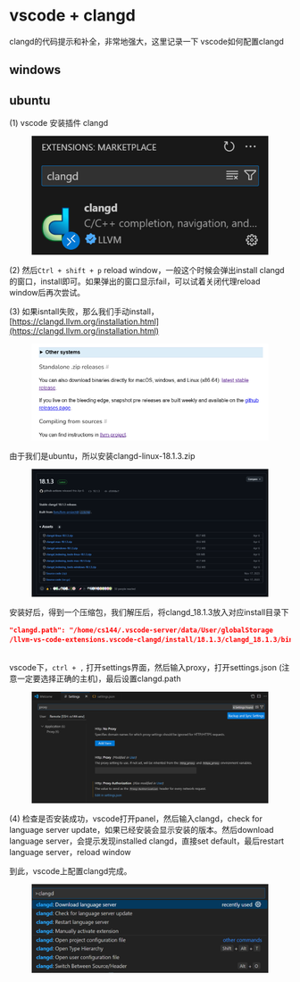 # vscode + clangd

clangd的代码提示和补全，非常地强大，这里记录一下 vscode如何配置clangd



## windows





## ubuntu

(1) vscode 安装插件 clangd

<div align="left">

<figure><img src="../.gitbook/assets/image (111).png" alt=""><figcaption></figcaption></figure>

</div>

(2) 然后`Ctrl + shift + p` reload window，一般这个时候会弹出install clangd的窗口，install即可。如果弹出的窗口显示fail，可以试着关闭代理reload window后再次尝试。

(3) 如果isntall失败，那么我们手动install，[https://clangd.llvm.org/installation.html](https://clangd.llvm.org/installation.html)

<figure><img src="../.gitbook/assets/image (115).png" alt=""><figcaption></figcaption></figure>

由于我们是ubuntu，所以安装clangd-linux-18.1.3.zip

<div align="left">

<figure><img src="../.gitbook/assets/image (118).png" alt=""><figcaption></figcaption></figure>

</div>

安装好后，得到一个压缩包，我们解压后，将clangd\_18.1.3放入对应install目录下

```json
"clangd.path": "/home/cs144/.vscode-server/data/User/globalStorage
/llvm-vs-code-extensions.vscode-clangd/install/18.1.3/clangd_18.1.3/bin/clangd",
```

\
vscode下，`ctrl + ,` 打开settings界面，然后输入proxy，打开settings.json (注意一定要选择正确的主机)，最后设置clangd.path

<figure><img src="../.gitbook/assets/image (112).png" alt=""><figcaption></figcaption></figure>

(4) 检查是否安装成功，vscode打开panel，然后输入clangd，check for language server update，如果已经安装会显示安装的版本。然后download language server，会提示发现installed clangd，直接set default，最后restart language server，reload window

到此，vscode上配置clangd完成。

<div align="left">

<figure><img src="../.gitbook/assets/image (116).png" alt=""><figcaption></figcaption></figure>

</div>
